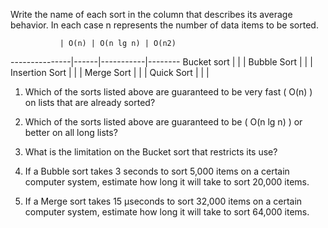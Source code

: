 Write the name of each sort in the column that describes its average behavior. In each case n represents the number of data items to be sorted.


               | O(n) | O(n lg n) | O(n2)
---------------|------|-----------|--------
Bucket sort    |      |           |
Bubble Sort    |      |           |
Insertion Sort |      |           |
Merge Sort     |      |           |
Quick Sort     |      |           |


1.  Which of the sorts listed above are guaranteed to be very fast ( O(n) ) on lists that are already sorted?


2.  Which of the sorts listed above are guaranteed to be ( O(n lg n) ) or better on all long lists?


3.  What is the limitation on the Bucket sort that restricts its use?


4.  If a Bubble sort takes 3 seconds to sort 5,000 items on a certain computer system, estimate how long it will take to sort 20,000 items.


5.  If a Merge sort takes 15 µseconds to sort 32,000 items on a certain computer system, estimate how long it will take to sort 64,000 items.
